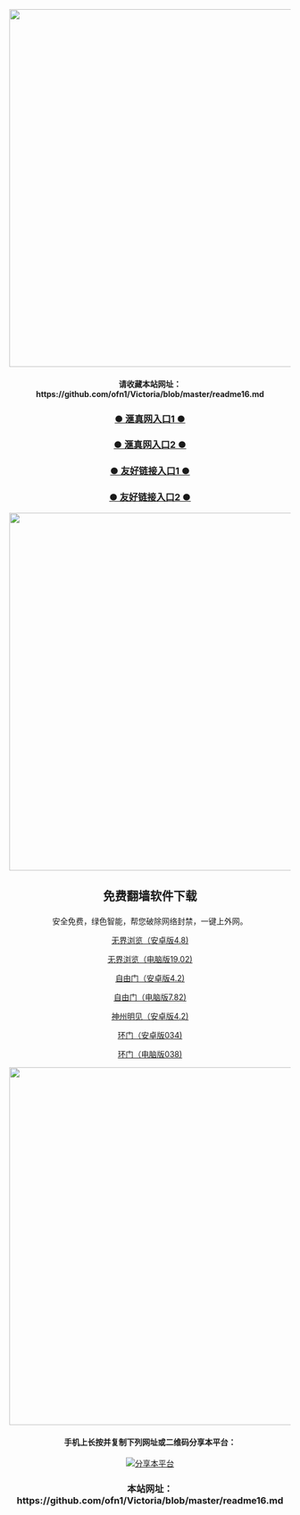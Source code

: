 <div align="center"><a href="https://s3.ap-southeast-2.amazonaws.com/szuntjhtt/index.html?p=5ecb8e3568946198935"><IMG SRC="https://github.com/ofn1/Victoria/blob/master/hzhen5.jpg" width=640></a>
<div align=center><h4>请收藏本站网址：https://github.com/ofn1/Victoria/blob/master/readme16.md</h4></div>


<div align=center><h3><b><a href="https://s3.ap-southeast-2.amazonaws.com/szuntjhtt/index.html?p=5ecb8e3568946198935">● 滙真网入口1 ● </a></b></h3></div>
  
<div align=center><h3><b><a href="https://ofn1.github.io?p=5ecb8e3568946198935">● 滙真网入口2 ● </a></b></h3></div>

<div align=center><h3><b><a href="https://github.com/gofanben/gm/blob/master/swsp.md">● 友好链接入口1 ● </a></b></h3></div>

<div align=center><h3><b><a href="https://github.com/qqc2352/www/blob/master/README.md">● 友好链接入口2 ● </a></b></h3></div>

<div align="center"><a href="https://s3.ap-southeast-2.amazonaws.com/szuntjhtt/index.html?p=5ecb8e3568946198935"><IMG SRC="https://github.com/ofn1/Victoria/blob/master/fngrchn3.jpg" width=640></a>

<h2><p><strong>免费翻墙软件下载</strong></p></h2>
安全免费，绿色智能，帮您破除网络封禁，一键上外网。<br>

[无界浏览（安卓版4.8)](https://cdn.jsdelivr.net/gh/ofn1/zhenzhen@1.5/um.apk)

[无界浏览（电脑版19.02)](https://cdn.jsdelivr.net/gh/ofn1/zhenzhen@1.5/u1902.zip)

[自由门（安卓版4.2)](https://cdn.jsdelivr.net/gh/ofn1/zhenzhen@1.5/fgma42.apk)

[自由门（电脑版7.82)](https://cdn.jsdelivr.net/gh/ofn1/zhenzhen@1.5/fg782p.zip)

[神州明见（安卓版4.2)](https://cdn.jsdelivr.net/gh/ofn1/zhenzhen@1.5/SzzdOgate.apk)

[环门（安卓版034)](https://cdn.jsdelivr.net/gh/ofn1/zhenzhen@1.5/oGatea.apk)

[环门（电脑版038)](https://cdn.jsdelivr.net/gh/ofn1/zhenzhen@1.5/oGate.zip)

<div align="center"><a href="https://s3.ap-southeast-2.amazonaws.com/szuntjhtt/index.html?p=5ecb8e3568946198935"><IMG SRC="https://github.com/ofn1/Victoria/blob/master/fngrchn3.jpg" width=640></a>
  
<h4><h4>手机上长按并复制下列网址或二维码分享本平台：</h4>
  
<div align="center"><a href="https://github.com/ofn1/Victoria/blob/master/readme16.md"><img src="https://github.com/ofn1/Victoria/blob/master/xy_qmx_qr16.jpg" title="分享本平台"></img></a>

<div align=center><h3>本站网址：https://github.com/ofn1/Victoria/blob/master/readme16.md</h3></div>
